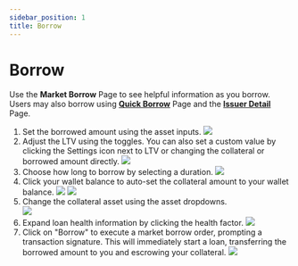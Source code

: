 ```yaml
---
sidebar_position: 1
title: Borrow
---
```

# Borrow
Use the **Market Borrow** Page to see helpful information as you borrow. Users may also borrow using [**Quick Borrow**](quick-borrow.md) Page and the [**Issuer Detail**](/explore-markets/explore-by-issuer.md) Page.

1. Set the borrowed amount using the asset inputs.
![](https://d3q7ie80jbiqey.cloudfront.net/media/image/zoom/d50ba294-d5d3-4d6f-80ce-d66380add967/1/95.634920634921/22.814685314685?0)
2. Adjust the LTV using the toggles. You can also set a custom value by clicking the Settings icon next to LTV or changing the collateral or borrowed amount directly.
![](https://d3q7ie80jbiqey.cloudfront.net/media/image/zoom/e3b40d70-17f8-4cc5-9a42-4e82050668f5/1/88.777281746032/28.613053613054?0)
3. Choose how long to borrow by selecting a duration.
![](https://d3q7ie80jbiqey.cloudfront.net/media/image/zoom/d580ae2f-01ea-4529-8cf8-f89c69dfee28/1/85.681216931217/36.188811188811?0)
4. Click your wallet balance to auto-set the collateral amount to your wallet balance. ![](https://d3q7ie80jbiqey.cloudfront.net/media/image/zoom/f945a63a-48e2-41b4-8f7a-748b7762cb71/1/86.183449074074/54.83682983683?0)
![](https://d3q7ie80jbiqey.cloudfront.net/media/image/zoom/74ff2acf-337b-46e5-b1a0-480cb1b5a30d/1/81.592571924603/49.242424242424?0)
5. Change the collateral asset using the asset dropdowns.   
![](https://d3q7ie80jbiqey.cloudfront.net/media/image/zoom/84bfedc2-8d93-4111-8ee9-d365bad6128f/2.5/62.169312169312/14.918414918415?0)
6. Expand loan health information by clicking the health factor. ![](https://d3q7ie80jbiqey.cloudfront.net/media/image/zoom/fc55cbb7-b0f5-481d-81ac-8c4e17fb7ca2/1/96.494708994709/65.44289044289?0)
7. Click on "Borrow" to execute a market borrow order, prompting a transaction signature. This will immediately start a loan, transferring the borrowed amount to you and escrowing your collateral. ![](https://d3q7ie80jbiqey.cloudfront.net/media/image/zoom/443071de-b19b-482a-b9cc-552ed88bd6a6/1/96.494708994709/76.631701631702?0)
